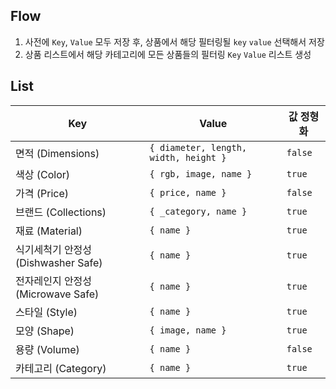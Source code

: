 
## Flow
1. 사전에 `Key`, `Value` 모두 저장 후, 상품에서 해당 필터링될 `key` `value` 선택해서 저장
2. 상품 리스트에서 해당 카테고리에 모든 상품들의 필터링 `Key` `Value` 리스트 생성
## List
| Key                         | Value                                 | 값 정형화   |
| --------------------------- | ------------------------------------- | ------- |
| 면적 (Dimensions)             | `{ diameter, length, width, height }` | `false` |
| 색상 (Color)                  | `{ rgb, image, name }`                | `true`  |
| 가격 (Price)                  | `{ price, name }`                     | `false` |
| 브랜드 (Collections)           | `{ _category, name }`                 | `true`  |
| 재료 (Material)               | `{ name }`                            | `true`  |
| 식기세척기 안정성 (Dishwasher Safe) | `{ name }`                            | `true`  |
| 전자레인지 안정성 (Microwave Safe)  | `{ name }`                            | `true`  |
| 스타일 (Style)                 | `{ name }`                            | `true`  |
| 모양 (Shape)                  | `{ image, name }`                     | `true`  |
| 용량 (Volume)                 | `{ name }`                            | `false` |
| 카테고리 (Category)             | `{ name }`                            | `true`  |
